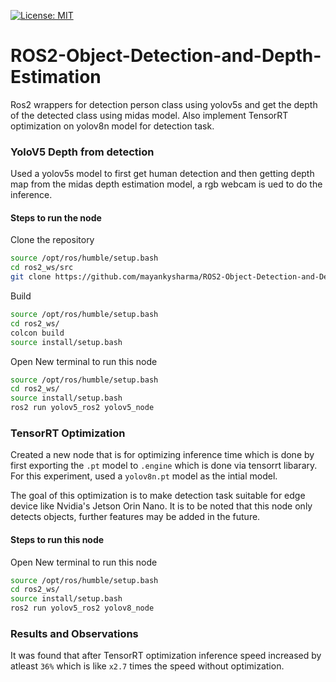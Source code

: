 [![License: MIT](https://img.shields.io/badge/License-MIT-green.svg)](https://opensource.org/licenses/MIT)

# ROS2-Object-Detection-and-Depth-Estimation
Ros2 wrappers for detection person class using yolov5s and get the depth of the detected class using midas model. Also implement TensorRT optimization on yolov8n model for detection task.

### YoloV5 Depth from detection
Used a yolov5s model to first get human detection and then getting depth map from the midas depth estimation model, a rgb webcam is ued to do the inference.
#### Steps to run the node

Clone the repository
```bash
source /opt/ros/humble/setup.bash
cd ros2_ws/src
git clone https://github.com/mayankysharma/ROS2-Object-Detection-and-Depth-Estimation.git
```
Build
```bash
source /opt/ros/humble/setup.bash
cd ros2_ws/
colcon build
source install/setup.bash
```
Open New terminal to run this node

```bash
source /opt/ros/humble/setup.bash
cd ros2_ws/
source install/setup.bash
ros2 run yolov5_ros2 yolov5_node
```
### TensorRT Optimization

Created a new node that is for optimizing inference time which is done by first exporting the `.pt` model to `.engine` which is done via tensorrt libarary. For this experiment, used a `yolov8n.pt` model as the intial model.

The goal of this optimization is to make detection task suitable for edge device like Nvidia's Jetson Orin Nano. It is to be noted that this node only detects objects, further features may be added in the future.

#### Steps to run this node

Open New terminal to run this node

```bash
source /opt/ros/humble/setup.bash
cd ros2_ws/
source install/setup.bash
ros2 run yolov5_ros2 yolov8_node
```


### Results and Observations

It was found that after TensorRT optimization inference speed increased by atleast `36%` which is like `x2.7` times the speed without optimization. 